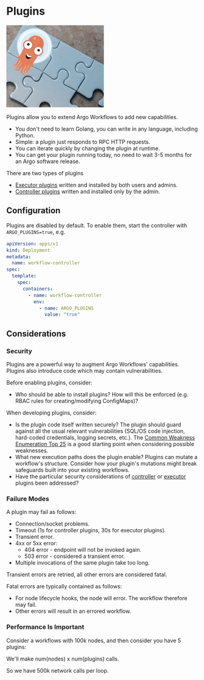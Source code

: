 # Plugins

![Plugins](assets/plugins.png)

Plugins allow you to extend Argo Workflows to add new capabilities.

* You don't need to learn Golang, you can write in any language, including Python.
* Simple: a plugin just responds to RPC HTTP requests.
* You can iterate quickly by changing the plugin at runtime.
* You can get your plugin running today, no need to wait 3-5 months for an Argo software release.

There are two types of plugins

* [Executor plugins](executor_plugins.md) written and installed by both users and admins.
* [Controller plugins](controller_plugins.md) written and installed only by the admin.

## Configuration

Plugins are disabled by default. To enable them, start the controller with `ARGO_PLUGINS=true`, e.g.

```yaml
apiVersion: apps/v1
kind: Deployment
metadata:
  name: workflow-controller
spec:
  template:
    spec:
      containers:
        - name: workflow-controller
          env:
            - name: ARGO_PLUGINS
              value: "true"
```

## Considerations

### Security

Plugins are a powerful way to augment Argo Workflows' capabilities. Plugins also introduce code which may contain 
vulnerabilities.

Before enabling plugins, consider:
* Who should be able to install plugins? How will this be enforced (e.g. RBAC rules for creating/modifying ConfigMaps)?

When developing plugins, consider:
* Is the plugin code itself written securely? The plugin should guard against all the usual relevant vulnerabilities
  (SQL/OS code injection, hard-coded credentials, logging secrets, etc.). The 
  [Common Weakness Enumeration Top 25](https://cwe.mitre.org/data/definitions/1337.html) is a good starting point when
  considering possible weaknesses.
* What new execution paths does the plugin enable? Plugins can mutate a workflow's structure. Consider how your plugin's
  mutations might break safeguards built into your existing workflows.
* Have the particular security considerations of [controller](controller_plugins.md#security) or
  [executor](executor_plugins.md#security) plugins been addressed?

### Failure Modes

A plugin may fail as follows:

* Connection/socket problems.
* Timeout (1s for controller plugins, 30s for executor plugins).
* Transient error.
* 4xx or 5xx error:
    * 404 error - endpoint will not be invoked again.
    * 503 error - considered a transient error.
* Multiple invocations of the same plugin take too long.

Transient errors are retried, all other errors are considered fatal.

Fatal errors are typically contained as follows:

* For node lifecycle hooks, the node will error. The workflow therefore may fail.
* Other errors will result in an errored workflow.

### Performance Is Important

Consider a workflows with 100k nodes, and then consider you have 5 plugins:

We'll make num(nodes) x num(plugins) calls.

So we have 500k network calls per loop.
